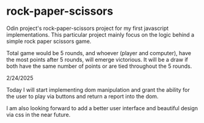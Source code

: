 # rock-paper-scissors

Odin project's rock-paper-scissors project for my first javascript implementations.
This particular project mainly focus on the logic behind a simple rock paper scissors game.

Total game would be 5 rounds, and whoever (player and computer), have the most points
after 5 rounds, will emerge victorious. It will be a draw if both have the same number of points
or are tied throughout the 5 rounds.

2/24/2025

Today I will start implementing dom manipulation and grant the ability for the user to play via buttons and return a report into the dom.

I am also looking forward to add a better user interface and beautiful design via css in the near future.
